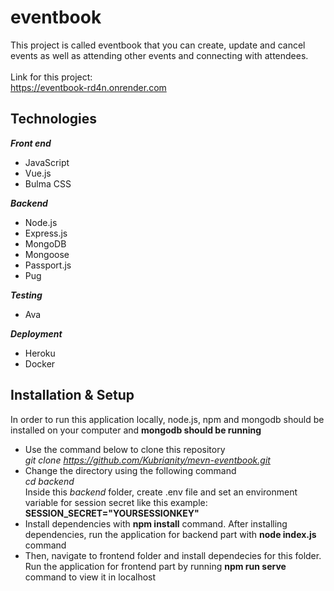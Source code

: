 # eventbook
This project is called eventbook that you can create, update and cancel events as well as attending other events and connecting with attendees. <br><br>
Link for this project: <br>
https://eventbook-rd4n.onrender.com <br>
## Technologies
***Front end***
* JavaScript
* Vue.js
* Bulma CSS

***Backend***
* Node.js
* Express.js
* MongoDB
* Mongoose
* Passport.js
* Pug

***Testing***
* Ava

***Deployment***
* Heroku
* Docker



## Installation & Setup
In order to run this application locally, node.js, npm and mongodb should be installed on your computer and **mongodb should be running**
* Use the command below to clone this repository <br>
*git clone https://github.com/Kubrianity/mevn-eventbook.git* <br>
* Change the directory using the following command<br>
*cd backend* <br>
Inside this *backend* folder, create .env file and set an environment variable for session secret like this example: **SESSION_SECRET="YOURSESSIONKEY"**
* Install dependencies with **npm install** command. 
After installing dependencies, run the application for backend part with **node index.js** command <br>
* Then, navigate to frontend folder and install dependecies for this folder. Run the application for frontend part by running **npm run serve** command to view it in localhost
